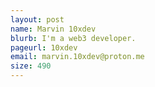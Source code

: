 ```yaml
---
layout: post
name: Marvin 10xdev
blurb: I'm a web3 developer.
pageurl: 10xdev
email: marvin.10xdev@proton.me
size: 490
---
```

